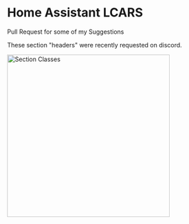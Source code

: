 # Home Assistant LCARS
Pull Request for some of my Suggestions

These section "headers" were recently requested on discord.

<img width="378" alt="Section Classes" src="https://user-images.githubusercontent.com/93444427/228950391-0ea6f1bc-4d5d-4910-bb3e-90dd8a713ec5.png">
